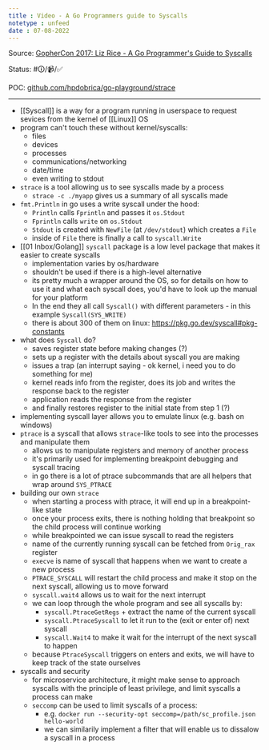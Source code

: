 ```yaml
---
title : Video - A Go Programmers guide to Syscalls
notetype : unfeed
date : 07-08-2022
---
```


Source: [GopherCon 2017: Liz Rice - A Go Programmer's Guide to Syscalls](https://www.youtube.com/watch?v=01w7viEZzXQ)

Status: #🛈/📹/✅ 

POC: [github.com/hpdobrica/go-playground/strace](https://github.com/hpdobrica/go-playground/tree/main/strace)

------

- [[Syscall]] is a way for a program running in userspace to request sevices from the kernel of [[Linux]] OS
- program can't touch these without kernel/syscalls:
	- files
	- devices
	- processes
	- communications/networking
	- date/time
	- even writing to stdout
- `strace` is a tool allowing us to see syscalls made by a process
	- `strace -c ./myapp` gives us a summary of all syscalls made
- `fmt.Println` in go uses a write syscall under the hood:
	- `Println` calls `Fprintln` and passes it `os.Stdout`
	- `Fprintln` calls `write` on `os.Stdout`
	- `Stdout` is created with `NewFile`  (at `/dev/stdout`) which creates a `File`
	- inside of `File` there is finally a call to `syscall.Write`
- [[01 Inbox/Golang]] `syscall` package is a low level package that makes it easier to create syscalls
	- implementation varies by os/hardware
	- shouldn't be used if there is a high-level alternative
	- its pretty much a wrapper around the OS, so for details on how to use it and what each syscall does, you'd have to look up the manual for your platform
	- In the end they all call `Syscall()` with different parameters - in this example `Syscall(SYS_WRITE)`
	- there is about 300 of them on linux: https://pkg.go.dev/syscall#pkg-constants
- what does `Syscall` do?
	- saves register state before making changes (?)
	- sets up a register with the details about syscall you are making
	- issues a trap (an interrupt saying - ok kernel, i need you to do something for me)
	- kernel reads info from the register, does its job and writes the response back to the register
	- application reads the response from the register
	- and finally restores register to the initial state from step 1 (?)
- implementing syscall layer allows you to emulate linux (e.g. bash on windows)
- `ptrace` is a syscall that allows `strace`-like tools to see into the processes and manipulate them
	- allows us to manipulate registers and memory of another process
	- it's primarily used for implementing breakpoint debugging and syscall tracing
	- in go there is a lot of ptrace subcommands that are all helpers that wrap around `SYS_PTRACE`
- building our own `strace`
	- when starting a process with ptrace, it will end up in a breakpoint-like state
	- once your process exits, there is nothing holding that breakpoint so the child process will continue working
	- while breakpointed we can issue syscall to read the registers
	- name of the currently running syscall can be fetched from `Orig_rax` register
	- `execve` is name of syscall that happens when we want to create a new process
	- `PTRACE_SYSCALL` will restart the child process and make it stop on the next syscall, allowing us to move forward
	- `syscall.wait4` allows us to wait for the next interrupt
	- we can loop through the whole program and see all syscalls by:
		- `syscall.PtraceGetRegs` + extract the name of the current syscall
		- `syscall.PtraceSyscall` to let it run to the (exit or enter of) next syscall
		- `syscall.Wait4` to make it wait for the interrupt of the next syscall to happen
	- because `PtraceSyscall` triggers on enters and exits, we will have to keep track of the state ourselves
- syscalls and security
	- for microservice architecture, it might make sense to approach syscalls with the principle of least privilege, and limit syscalls a process can make
	- `seccomp` can be used to limit syscalls of a process:
		- e.g. `docker run --security-opt seccomp=/path/sc_profile.json hello-world`
		- we can similarily implement a filter that will enable us to dissalow a syscall in a process